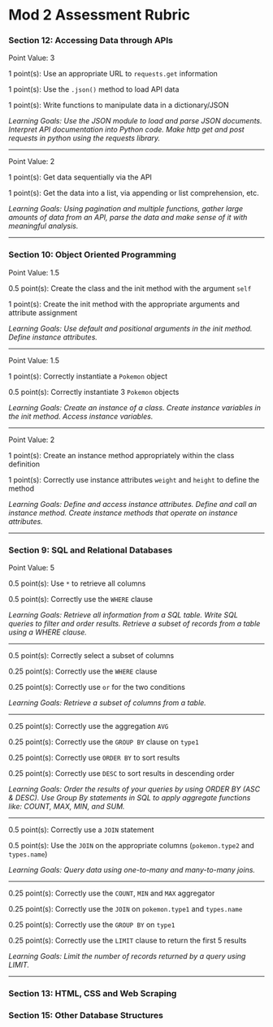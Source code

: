 # Mod 2 Assessment Rubric


### Section 12: Accessing Data through APIs

Point Value: 3

1 point(s): Use an appropriate URL to `requests.get` information

1 point(s): Use the `.json()` method to load API data

1 point(s): Write functions to manipulate data in a dictionary/JSON

_Learning Goals: Use the JSON module to load and parse JSON documents. Interpret API documentation into Python code. Make http get and post requests in python using the requests library._
***
Point Value: 2

1 point(s): Get data sequentially via the API

1 point(s): Get the data into a list, via appending or list comprehension, etc.

_Learning Goals: Using pagination and multiple functions, gather large amounts of data from an API, parse the data and make sense of it with meaningful analysis._

***
### Section 10: Object Oriented Programming

Point Value: 1.5

0.5 point(s): Create the class and the init method with the argument `self`

1 point(s): Create the init method with the appropriate arguments and attribute assignment

_Learning Goals: Use default and positional arguments in the init method. Define instance attributes._
***
Point Value: 1.5

1 point(s): Correctly instantiate a `Pokemon` object

0.5 point(s): Correctly instantiate 3 `Pokemon` objects

_Learning Goals: Create an instance of a class. Create instance variables in the init method. Access instance variables._
***
Point Value: 2

1 point(s): Create an instance method appropriately within the class definition

1 point(s): Correctly use instance attributes `weight` and `height` to define the method


_Learning Goals: Define and access instance attributes. Define and call an instance method. Create instance methods that operate on instance attributes._


***
### Section 9: SQL and Relational Databases

Point Value: 5

0.5 point(s): Use `*` to retrieve all columns

0.5 point(s): Correctly use the `WHERE` clause

_Learning Goals: Retrieve all information from a SQL table. Write SQL queries to filter and order results. Retrieve a subset of records from a table using a WHERE clause._
***
0.5 point(s): Correctly select a subset of columns

0.25 point(s): Correctly use the `WHERE` clause

0.25 point(s): Correctly use `or` for the two conditions

_Learning Goals: Retrieve a subset of columns from a table._
***
0.25 point(s): Correctly use the aggregation `AVG`

0.25 point(s): Correctly use the `GROUP BY` clause on `type1`

0.25 point(s): Correctly use `ORDER BY` to sort results

0.25 point(s): Correctly use `DESC` to sort results in descending order

_Learning Goals: Order the results of your queries by using ORDER BY (ASC & DESC). Use Group By statements in SQL to apply aggregate functions like: COUNT, MAX, MIN, and SUM._
***
0.5 point(s): Correctly use a `JOIN` statement

0.5 point(s): Use the `JOIN` on the appropriate columns (`pokemon.type2` and `types.name`)

_Learning Goals: Query data using one-to-many and many-to-many joins._
***
0.25 point(s): Correctly use the `COUNT`, `MIN` and `MAX` aggregator

0.25 point(s): Correctly use the `JOIN` on `pokemon.type1` and `types.name`

0.25 point(s): Correctly use the `GROUP BY` on `type1`

0.25 point(s): Correctly use the `LIMIT` clause to return the first 5 results

_Learning Goals: Limit the number of records returned by a query using LIMIT._
***


### Section 13: HTML, CSS and Web Scraping

### Section 15: Other Database Structures
